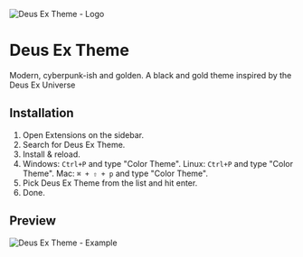 ![Deus Ex Theme - Logo](https://i.imgur.com/mSTw9sx.png)

# Deus Ex Theme

Modern, cyberpunk-ish and golden. A black and gold theme inspired by the Deus Ex Universe

## Installation

1. Open Extensions on the sidebar.
2. Search for Deus Ex Theme.
3. Install & reload.
4. Windows: `Ctrl+P` and type "Color Theme".
   Linux: `Ctrl+P` and type "Color Theme".
   Mac: `⌘ + ⇧ + p` and type "Color Theme".
5. Pick Deus Ex Theme from the list and hit enter.
6. Done.

## Preview

![Deus Ex Theme - Example](https://i.imgur.com/tAQm3sH.png)

